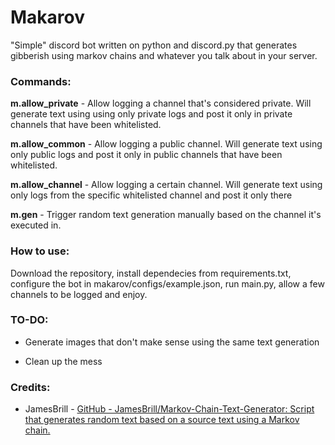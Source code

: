 # Makarov

"Simple" discord bot written on python and discord.py that
 generates gibberish using markov chains and whatever you talk about in 
your server.

### Commands:

**m.allow_private** - Allow logging a channel that's considered private. Will generate text using using only private logs and post it only in private channels that have been whitelisted.

**m.allow_common** - Allow logging a public channel. Will generate text using only public logs and post it only in public channels that have been whitelisted.

**m.allow_channel** - Allow logging a certain channel. Will generate text using only logs from the specific whitelisted channel and post it only there

**m.gen** - Trigger random text generation manually based on the channel it's executed in.


### How to use:

Download the repository, install dependecies from requirements.txt, configure the bot in makarov/configs/example.json, run main.py, allow a few channels to be logged and enjoy.

### TO-DO:

- Generate images that don't make sense using the same text generation
  
- Clean up the mess
  

### Credits:

- JamesBrill - [GitHub - JamesBrill/Markov-Chain-Text-Generator: Script that generates random text based on a source text using a Markov chain.](https://github.com/JamesBrill/Markov-Chain-Text-Generator)
